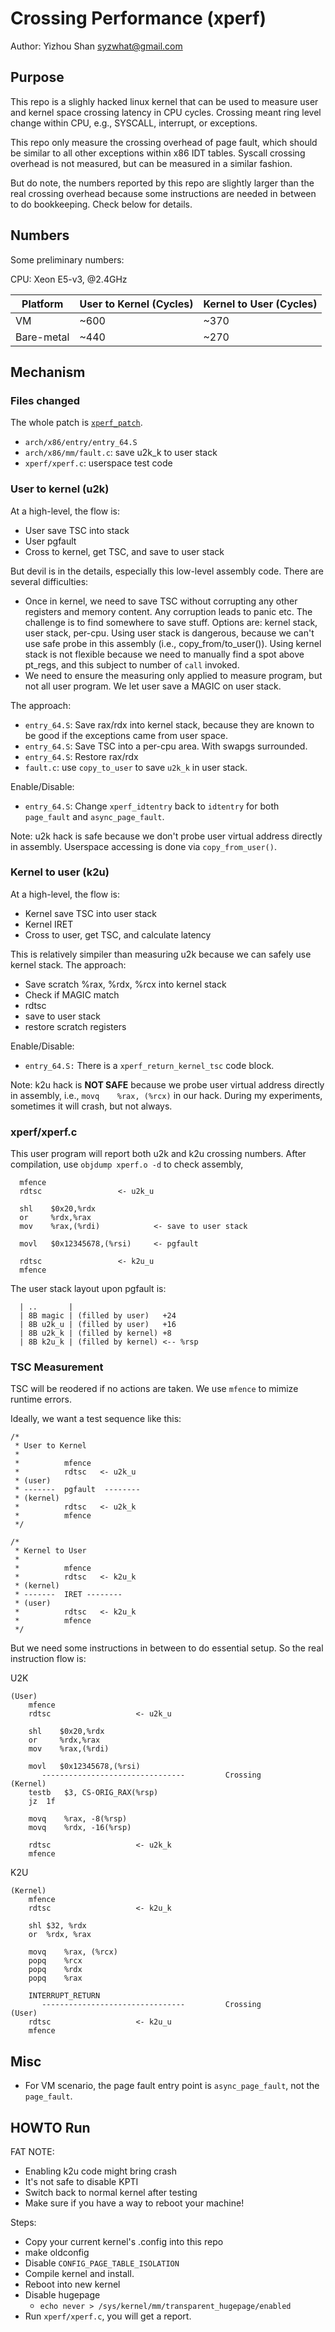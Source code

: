 # Crossing Performance (xperf)

Author: Yizhou Shan <syzwhat@gmail.com>

## Purpose

This repo is a slighly hacked linux kernel that can be used to measure
user and kernel space crossing latency in CPU cycles. Crossing meant
ring level change within CPU, e.g., SYSCALL, interrupt, or exceptions.

This repo only measure the crossing overhead of page fault, which should
be similar to all other exceptions within x86 IDT tables. Syscall crossing
overhead is not measured, but can be measured in a similar fashion.

But do note, the numbers reported by this repo are slightly larger than the
real crossing overhead because some instructions are needed in between
to do bookkeeping. Check below for details.

## Numbers

Some preliminary numbers:

CPU: Xeon E5-v3, @2.4GHz

|Platform| User to Kernel (Cycles)| Kernel to User (Cycles)|
|---| ---|---|
| VM| ~600 | ~370 |
|Bare-metal| ~440| ~270|


## Mechanism

### Files changed

The whole patch is [`xperf_patch`](https://github.com/lastweek/linux-xperf-4.19.44/blob/master/xperf_patch).

- `arch/x86/entry/entry_64.S`
- `arch/x86/mm/fault.c`: save u2k_k to user stack
- `xperf/xperf.c`: userspace test code

### User to kernel (u2k)

At a high-level, the flow is:
  - User save TSC into stack
  - User pgfault
  - Cross to kernel, get TSC, and save to user stack

But devil is in the details, especially this low-level assembly code.
There are several difficulties:
  - Once in kernel, we need to save TSC without corrupting any other
	  registers and memory content. Any corruption leads to panic etc.
	  The challenge is to find somewhere to save stuff.
	  Options are: kernel stack, user stack, per-cpu. Using user stack
	  is dangerous, because we can't use safe probe in this assembly (i.e., copy_from/to_user()).
	  Using kernel stack is not flexible because we need to manually
	  find a spot above pt_regs, and this subject to number of `call` invoked.
  - We need to ensure the measuring only applied to measure program,
	  but not all user program. We let user save a MAGIC on user stack.

The approach:
  - `entry_64.S`: Save rax/rdx into kernel stack, because they are known to be good
	  if the exceptions came from user space.
  - `entry_64.S`: Save TSC into a per-cpu area. With swapgs surrounded.
  - `entry_64.S`: Restore rax/rdx
  - `fault.c`: use `copy_to_user` to save `u2k_k` in user stack.

Enable/Disable:
  - `entry_64.S`: Change `xperf_idtentry` back to `idtentry` for both `page_fault` and `async_page_fault`.

Note: u2k hack is safe because we don't probe user virtual address directly in assembly.
Userspace accessing is done via `copy_from_user()`.

### Kernel to user (k2u)

At a high-level, the flow is:
  - Kernel save TSC into user stack
  - Kernel IRET
  - Cross to user, get TSC, and calculate latency

This is relatively simpiler than measuring u2k because we can safely use kernel stack.
The approach:
  - Save scratch %rax, %rdx, %rcx into kernel stack
  - Check if MAGIC match
  - rdtsc
  - save to user stack
  - restore scratch registers

Enable/Disable:
  - `entry_64.S:` There is a `xperf_return_kernel_tsc` code block.

Note: k2u hack is __NOT SAFE__ because we probe user virtual address directly in assembly,
i.e., `movq    %rax, (%rcx)` in our hack. During my experiments, sometimes it will crash,
but not always.

### xperf/xperf.c

This user program will report both u2k and k2u crossing numbers.
After compilation, use `objdump xperf.o -d` to check assembly,
```
  mfence 
  rdtsc  				<- u2k_u

  shl    $0x20,%rdx
  or     %rdx,%rax
  mov    %rax,(%rdi)			<- save to user stack

  movl   $0x12345678,(%rsi)		<- pgfault

  rdtsc  				<- k2u_u
  mfence 
```

The user stack layout upon pgfault is:
```
  | ..       |
  | 8B magic | (filled by user)   +24
  | 8B u2k_u | (filled by user)   +16
  | 8B u2k_k | (filled by kernel) +8
  | 8B k2u_k | (filled by kernel) <-- %rsp
```

### TSC Measurement

TSC will be reodered if no actions are taken. We use `mfence` to mimize runtime errors.

Ideally, we want a test sequence like this:
```
/*
 * User to Kernel 
 *
 *          mfence
 *          rdtsc	<- u2k_u
 * (user)
 * -------  pgfault  --------
 * (kernel)
 *          rdtsc	<- u2k_k
 *          mfence
 */

/*
 * Kernel to User
 *
 *          mfence
 *          rdtsc	<- k2u_k
 * (kernel)
 * -------  IRET --------
 * (user)
 *          rdtsc	<- k2u_k
 *          mfence
 */
```

But we need some instructions in between to do essential setup.
So the real instruction flow is:

U2K
```
(User)
	mfence 
	rdtsc  					<- u2k_u

	shl    $0x20,%rdx
	or     %rdx,%rax
	mov    %rax,(%rdi)

	movl   $0x12345678,(%rsi)
       --------------------------------         Crossing
(Kernel)
	testb	$3, CS-ORIG_RAX(%rsp)
	jz	1f

	movq	%rax, -8(%rsp)
	movq	%rdx, -16(%rsp)

	rdtsc					<- u2k_k
	mfence
```

K2U
```
(Kernel)
	mfence
	rdtsc					<- k2u_k

	shl	$32, %rdx
	or	%rdx, %rax

	movq	%rax, (%rcx)
	popq	%rcx
	popq	%rdx
	popq	%rax

	INTERRUPT_RETURN
       --------------------------------         Crossing
(User)
	rdtsc					<- k2u_u
	mfence
```

## Misc

- For VM scenario, the page fault entry point is `async_page_fault`, not the `page_fault`.

## HOWTO Run

FAT NOTE:
- Enabling k2u code might bring crash
- It's not safe to disable KPTI
- Switch back to normal kernel after testing
- Make sure if you have a way to reboot your machine!

Steps:
- Copy your current kernel's .config into this repo
- make oldconfig
- Disable `CONFIG_PAGE_TABLE_ISOLATION`
- Compile kernel and install.
- Reboot into new kernel
- Disable hugepage
  - `echo never > /sys/kernel/mm/transparent_hugepage/enabled`
- Run `xperf/xperf.c`, you will get a report.
